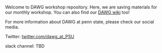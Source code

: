 Welcome to DAWG workshop repository. Here, we are saving materials for our monthly workshop. You can also find our [DAWG wiki](https://github.com/DAWGPSU/DAWG_workshop/wiki) too!

For more information about DAWG at penn state, please check our social media. 

Twitter: [twitter.com/dawg_at_PSU](https://twitter.com/dawg_at_PSU)

slack channel: TBD
